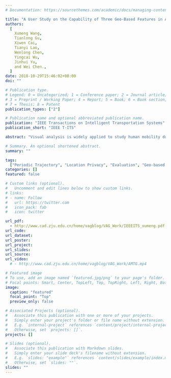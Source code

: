```yaml
---
# Documentation: https://sourcethemes.com/academic/docs/managing-content/

title: "A User Study on the Capability of Three Geo-Based Features in Analyzing and Locating Trajectories."
authors:
  [
    Xumeng Wang,
    Tianlong Gu,
    Xiwen Cai,
    Tianyi Lao,
    Wenlong Chen,
    Yingcai Wu,
    Jinhui Yu,
    and Wei Chen.,
  ]
date: 2018-10-29T15:46:02+08:00
doi: ""

# Publication type.
# Legend: 0 = Uncategorized; 1 = Conference paper; 2 = Journal article;
# 3 = Preprint / Working Paper; 4 = Report; 5 = Book; 6 = Book section;
# 7 = Thesis; 8 = Patent
publication_types: ["2"]

# Publication name and optional abbreviated publication name.
publication: "IEEE Transactions on Intelligent Transportation Systems"
publication_short: "IEEE T-ITS"

abstract: "Visual analysis is widely applied to study human mobility due to the ability in integrating contextual information multiple data sources. Analyzing trajectory data through visualization improves the efficiency and accuracy of the analysis, yet may induce exposure of the location privacy. To balance the location privacy and analysis effectiveness, this work focuses on the behaviors of different geo-based contexts in the process of trajectory interpretation. Three types of geo-based contexts are identified after surveying 94 related literatures. We further conduct experiments to investigate their capability by evaluating how they benefit the analysis, and whether they lead to the location privacy exposure. Finally, we report and discuss interesting findings, and provide guidelines to the design of privacypreserving analysis approaches for human periodic trajectories."

# Summary. An optional shortened abstract.
summary: ""

tags:
  ["Periodic Trajectory", "Location Privacy", "Evaluation", "Geo-based Context"]
categories: []
featured: false

# Custom links (optional).
#   Uncomment and edit lines below to show custom links.
# links:
# - name: Follow
#   url: https://twitter.com
#   icon_pack: fab
#   icon: twitter

url_pdf:
  - http://www.cad.zju.edu.cn/home/vagblog/VAG_Work/IEEEITS_xumeng.pdf
url_code:
url_dataset:
url_poster:
url_project:
url_slides:
url_source:
url_video:
  # - http://www.cad.zju.edu.cn/home/vagblog/VAG_Work/AMTG.mp4

# Featured image
# To use, add an image named `featured.jpg/png` to your page's folder.
# Focal points: Smart, Center, TopLeft, Top, TopRight, Left, Right, BottomLeft, Bottom, BottomRight.
image:
  caption: "featured"
  focal_point: "Top"
  preview_only: false

# Associated Projects (optional).
#   Associate this publication with one or more of your projects.
#   Simply enter your project's folder or file name without extension.
#   E.g. `internal-project` references `content/project/internal-project/index.md`.
#   Otherwise, set `projects: []`.
projects: []

# Slides (optional).
#   Associate this publication with Markdown slides.
#   Simply enter your slide deck's filename without extension.
#   E.g. `slides: "example"` references `content/slides/example/index.md`.
#   Otherwise, set `slides: ""`.
slides: ""
---
```

